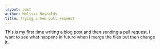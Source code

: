 ```yaml
---
layout: post
author: Melissa Reynolds
title: Trying a new pull request
---
```


This is my first time writing a blog post and then sending a pull request. I want to see what happens in future when I merge the files but then change it.
